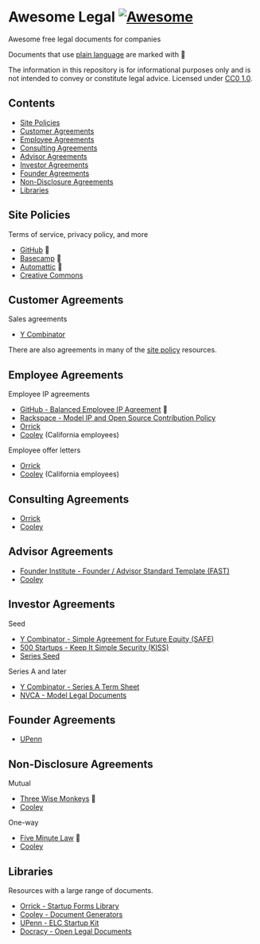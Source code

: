 # Awesome Legal [![Awesome](https://awesome.re/badge-flat2.svg)](https://awesome.re)

Awesome free legal documents for companies

Documents that use [plain language](https://hbr.org/2018/01/the-case-for-plain-language-contracts) are marked with :tada:

The information in this repository is for informational purposes only and is not intended to convey or constitute legal advice. Licensed under [CC0 1.0](LICENSE.txt).

## Contents

- [Site Policies](#site-policies)
- [Customer Agreements](#customer-agreements)
- [Employee Agreements](#employee-agreements)
- [Consulting Agreements](#consulting-agreements)
- [Advisor Agreements](#advisor-agreements)
- [Investor Agreements](#investor-agreements)
- [Founder Agreements](#founder-agreements)
- [Non-Disclosure Agreements](#non-disclosure-agreements)
- [Libraries](#libraries)

## Site Policies

Terms of service, privacy policy, and more

- [GitHub](https://github.com/github/site-policy) :tada:
- [Basecamp](https://github.com/basecamp/policies) :tada:
- [Automattic](https://github.com/Automattic/legalmattic) :tada:
- [Creative Commons](https://creativecommons.org/policies/)

## Customer Agreements

Sales agreements

- [Y Combinator](https://www.ycombinator.com/sales_agreement/)

There are also agreements in many of the [site policy](#site-policies) resources.

## Employee Agreements

Employee IP agreements

- [GitHub - Balanced Employee IP Agreement](https://github.com/github/balanced-employee-ip-agreement) :tada:
- [Rackspace - Model IP and Open Source Contribution Policy](https://processmechanics.com/2015/07/23/a-model-ip-and-open-source-contribution-policy/)
- [Orrick](https://www.orrick.com/en/Total-Access/Tool-Kit/Start-Up-Forms/Employment-and-Consultant)
- [Cooley](https://www.cooleygo.com/documents/form-employee-confidential-information-inventions-assignment-agreement/) (California employees)

Employee offer letters

- [Orrick](https://www.orrick.com/en/Total-Access/Tool-Kit/Start-Up-Forms/Employment-and-Consultant)
- [Cooley](https://www.cooleygo.com/documents/form-employee-offer-letter/) (California employees)

## Consulting Agreements

- [Orrick](https://www.orrick.com/en/Total-Access/Tool-Kit/Start-Up-Forms/Employment-and-Consultant)
- [Cooley](https://www.cooleygo.com/documents/form-consulting-agreement/)

## Advisor Agreements

- [Founder Institute - Founder / Advisor Standard Template (FAST)](https://fi.co/FAST)
- [Cooley](https://www.cooleygo.com/documents/form-advisor-agreement/)

## Investor Agreements

Seed

- [Y Combinator - Simple Agreement for Future Equity (SAFE)](https://www.ycombinator.com/documents/#safe)
- [500 Startups - Keep It Simple Security (KISS)](https://500.co/kiss/)
- [Series Seed](https://github.com/seriesseed/equity)

Series A and later

- [Y Combinator - Series A Term Sheet](https://www.ycombinator.com/series_a_term_sheet/)
- [NVCA - Model Legal Documents](https://nvca.org/model-legal-documents/)

## Founder Agreements

- [UPenn](https://www.law.upenn.edu/clinic/entrepreneurship/startupkit/founders-agreement.pdf)

## Non-Disclosure Agreements

Mutual

- [Three Wise Monkeys](https://stuffandnonsense.co.uk/projects/three-wise-monkeys) :tada:
- [Cooley](https://www.cooleygo.com/documents/form-non-disclosure-agreement-mutual/)

One-way

- [Five Minute Law](https://fiveminutelaw.com/2018/06/04/the-plain-language-nda/) :tada:
- [Cooley](https://www.cooleygo.com/documents/form-non-disclosure-agreement-one-way/)

## Libraries

Resources with a large range of documents.

- [Orrick - Startup Forms Library](https://www.orrick.com/Total-Access/Tool-Kit/Start-Up-Forms)
- [Cooley - Document Generators](https://www.cooleygo.com/documents/index-document-generators/)
- [UPenn - ELC Startup Kit](https://www.law.upenn.edu/clinic/entrepreneurship/startupkit/)
- [Docracy - Open Legal Documents](https://www.docracy.com/)
